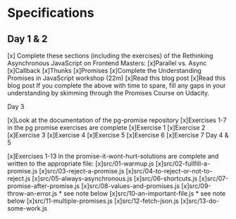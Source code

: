 # Specifications

## Day 1 & 2

 [x] Complete these sections (including the exercises) of the Rethinking Asynchronous JavaScript on Frontend Masters:
 [x]Parallel vs. Async
 [x]Callback
 [x]Thunks
 [x]Promises
 [x]Complete the Understanding Promises in JavaScript workshop (22m)
 [x]Read this blog post
 [x]Read this blog post
If you complete the above with time to spare, fill any gaps in your understanding by skimming through the Promises Course on Udacity.

Day 3

 [x]Look at the documentation of the pg-promise repository
 [x]Exercises 1-7 in the pg promise exercises are complete
 [x]Exercise 1
 [x]Exercise 2
 [x]Exercise 3
 [x]Exercise 4
 [x]Exercise 5
 [x]Exercise 6
 [x]Exercise 7
Day 4 & 5

 [x]Exercises 1-13 in the promise-it-wont-hurt-solutions are complete and written to the appropriate file:
 [x]src/01-warmup.js
 [x]src/02-fullfill-a-promise.js
 [x]src/03-reject-a-promise.js
 [x]src/04-to-reject-or-not-to-reject.js
 [x]src/05-always-asynchronous.js
 [x]src/06-shortcuts.js
 [x]src/07-promise-after-promise.js
 [x]src/08-values-and-promises.js   [x]src/09-throw-an-error.js * see note below
 [x]src/10-an-important-file.js * see note below
 [x]src/11-multiple-promises.js
 [x]src/12-fetch-json.js
 [x]src/13-do-some-work.js

